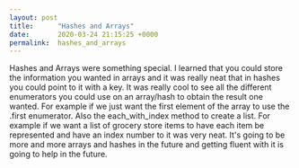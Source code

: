 ```yaml
---
layout: post
title:      "Hashes and Arrays"
date:       2020-03-24 21:15:25 +0000
permalink:  hashes_and_arrays
---
```



Hashes and Arrays were something special. I learned that you could store the information you wanted in arrays and it was really neat that in hashes you could point to it with a key. It was really cool to see all the different enumerators you could use on an array/hash to obtain the result one wanted. For example if we just want the first element of the array to use the .first enumerator. Also the each_with_index method to create a list. For example if we want a list of grocery store items to have each item be represented and have an index number to it was very neat. It's going to be more and more arrays and hashes in the future and getting fluent with it is going to help in the future. 
